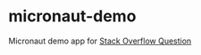 # micronaut-demo
Micronaut demo app for [Stack Overflow Question](https://stackoverflow.com/questions/72107134/setting-micronaut-configuration-location)
